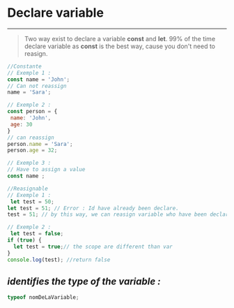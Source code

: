 # Declare variable

---

> Two way exist to declare a variable
> **const** and **let**.
> 99% of the time declare variable as **const** is the best way, cause you don't need to reasign.

```javascript
//Constante
// Exemple 1 :
const name = 'John';
// Can not reassign
name = 'Sara';

// Exemple 2 :
const person = {
 name: 'John',
 age: 30
}
// can reassign
person.name = 'Sara';
person.age = 32;

// Exemple 3 :
// Have to assign a value
const name ;

//Reasignable
// Exemple 1 :
 let test = 50;
let test = 51; // Error : Id have already been declare.
test = 51; // by this way, we can reasign variable who have been declare previously

// Exemple 2 :
 let test = false;
if (true) {
  let test = true;// the scope are different than var
}
console.log(test); //return false
```

## _identifies the type of the variable :_

```javascript
typeof nomDeLaVariable;
```
